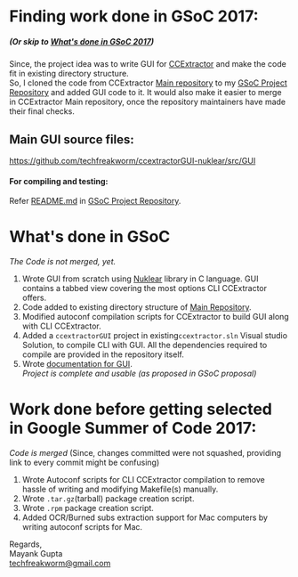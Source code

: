 # Finding work done in GSoC 2017:
##### (Or skip to [What's done in GSoC 2017](#what-is-done-in-gsoc))
Since, the project idea was to write GUI for [CCExtractor](www.ccextractor.org) and make the code fit in existing directory structure. </br>
So, I cloned the code from CCExtractor [Main repository](https://github.com/CCExtractor/ccextractor) to my [GSoC Project Repository](https://github.com/techfreakworm/ccextractorGUI-nuklear) and added GUI code to it. It would also make it easier to merge in CCExtractor Main repository, once the repository maintainers have made their final checks.

## Main GUI source files:
https://github.com/techfreakworm/ccextractorGUI-nuklear/src/GUI </br>

#### For compiling and testing:
Refer [README.md](https://github.com/techfreakworm/ccextractorGUI-nuklear/blob/master/README.md#compile-ccx-gui) in [GSoC Project Repository](https://github.com/techfreakworm/ccextractorGUI-nuklear).

# <a id="what-is-done-in-gsoc">What's done in GSoC</a>

*The Code is not merged, yet.*
1. Wrote GUI from scratch using [Nuklear](https://github.com/vurtun/nuklear) library in C language. GUI contains a tabbed view covering the most options CLI CCExtractor offers.
2. Code added to existing directory structure of [Main Repository](https://www.github.com/CCExtractor/ccextractor).
3. Modified autoconf compilation scripts for CCExtractor to build GUI along with CLI CCExtractor.
4. Added a `ccextractorGUI` project in existing`ccextractor.sln` Visual studio Solution, to compile CLI with GUI. All the dependencies required to compile are provided in the repository itself.
5. Wrote [documentation for GUI](https://github.com/techfreakworm/ccextractorGUI-nuklear/blob/master/guidoc.md). </br>
*Project is complete and usable (as proposed in GSoC proposal)*

# Work done before getting selected in Google Summer of Code 2017:
*Code is merged* (Since, changes committed were not squashed, providing link to every commit might be confusing)
1. Wrote Autoconf scripts for CLI CCExtractor compilation to remove hassle of writing and modifying Makefile(s) manually.
2. Wrote `.tar.gz`(tarball) package creation script.
3. Wrote `.rpm` package creation script.
4. Added OCR/Burned subs extraction support for Mac computers by writing autoconf scripts for Mac.

Regards,</br>
Mayank Gupta</br> 
techfreakworm@gmail.com

